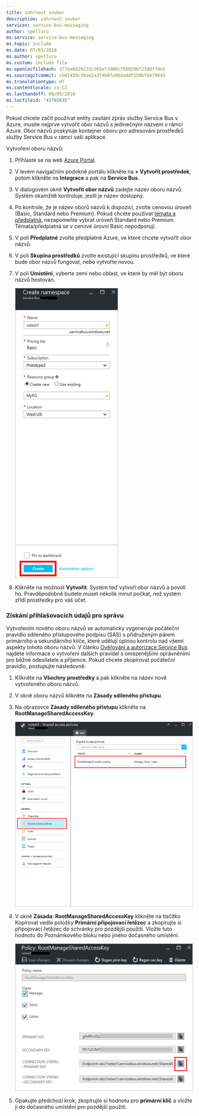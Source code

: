 ```yaml
---
title: zahrnout soubor
description: zahrnout soubor
services: service-bus-messaging
author: spelluru
ms.service: service-bus-messaging
ms.topic: include
ms.date: 07/03/2018
ms.author: spelluru
ms.custom: include file
ms.openlocfilehash: 377ea6629223c365ef3d00c756929bf23ddffde5
ms.sourcegitcommit: cb61439cf0ae2a3f4b07a98da4df258bfb479845
ms.translationtype: HT
ms.contentlocale: cs-CZ
ms.lasthandoff: 09/05/2018
ms.locfileid: "43702635"
---
```

Pokud chcete začít používat entity zasílání zpráv služby Service Bus v Azure, musíte nejprve vytvořit obor názvů s jedinečným názvem v rámci Azure. Obor názvů poskytuje kontejner oboru pro adresování prostředků služby Service Bus v rámci vaší aplikace.

Vytvoření oboru názvů:

1. Přihlaste se na web [Azure Portal][Azure portal].
2. V levém navigačním podokně portálu klikněte na **+ Vytvořit prostředek**, potom klikněte na **Integrace** a pak na **Service Bus**.
3. V dialogovém okně **Vytvořit obor názvů** zadejte název oboru názvů. Systém okamžitě kontroluje, jestli je název dostupný.
4. Po kontrole, že je název oborů názvů k dispozici, zvolte cenovou úroveň (Basic, Standard nebo Premium). Pokud chcete používat [témata a předplatná](../articles/service-bus-messaging/service-bus-queues-topics-subscriptions.md#topics-and-subscriptions), nezapomeňte vybrat úroveň Standard nebo Premium. Témata/předplatná se v cenové úrovni Basic nepodporují.
5. V poli **Předplatné** zvolte předplatné Azure, ve které chcete vytvořit obor názvů.
6. V poli **Skupina prostředků** zvolte existující skupinu prostředků, ve které bude obor názvů fungovat, nebo vytvořte novou.      
7. V poli **Umístění**, vyberte zemi nebo oblast, ve které by měl být oboru názvů hostován.
   
    ![Vytvoření oboru názvů][create-namespace]
8. Klikněte na možnost **Vytvořit**. Systém teď vytvoří obor názvů a povolí ho. Pravděpodobně budete muset několik minut počkat, než systém zřídí prostředky pro váš účet.

### <a name="obtain-the-management-credentials"></a>Získání přihlašovacích údajů pro správu

Vytvořením nového oboru názvů se automaticky vygeneruje počáteční pravidlo sdíleného přístupového podpisu (SAS) s přidruženým párem primárního a sekundárního klíče, které udělují úplnou kontrolu nad všemi aspekty tohoto oboru názvů. V článku [Ověřování a autorizace Service Bus](../articles/service-bus-messaging/service-bus-authentication-and-authorization.md) najdete informace o vytvoření dalších pravidel s omezenějšími oprávněními pro běžné odesílatele a příjemce. Pokud chcete zkopírovat počáteční pravidlo, postupujte následovně: 

1. Klikněte na **Všechny prostředky** a pak klikněte na název nově vytvořeného oboru názvů.
2. V okně oboru názvů klikněte na **Zásady sdíleného přístupu**.
3. Na obrazovce **Zásady sdíleného přístupu** klikněte na **RootManageSharedAccessKey**.
   
    ![connection-info][connection-info]
4. V okně **Zásada: RootManageSharedAccessKey** klikněte na tlačítko Kopírovat vedle položky **Primární připojovací řetězec** a zkopírujte si připojovací řetězec do schránky pro pozdější použití. Vložte tuto hodnotu do Poznámkového bloku nebo jiného dočasného umístění.
   
    ![connection-string][connection-string]

5. Opakujte předchozí krok, zkopírujte si hodnotu pro **primární klíč** a vložte ji do dočasného umístění pro pozdější použití.

<!--Image references-->

[create-namespace]: ./media/service-bus-create-namespace-portal/create-namespace.png
[connection-info]: ./media/service-bus-create-namespace-portal/connection-info.png
[connection-string]: ./media/service-bus-create-namespace-portal/connection-string.png
[Azure portal]: https://portal.azure.com

